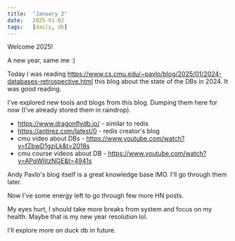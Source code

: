 ```yaml
---
title:  "January 2"
date:   2025-01-02
tags:   [daily, db]
---
```


Welcome 2025!

A new year, same me :)

Today I was reading https://www.cs.cmu.edu/~pavlo/blog/2025/01/2024-databases-retrospective.html this blog about the state of the DBs in 2024. It was good reading.

I've explored new tools and blogs from this blog. Dumping them here for now (I've already stored them in raindrop).

* https://www.dragonflydb.io/ - similar to redis
* https://antirez.com/latest/0 - redis creator's blog
* cmu video about DBs - https://www.youtube.com/watch?v=fZbwD1gzjLk&t=2018s
* cmu course videos about DB - https://www.youtube.com/watch?v=APqWIjtzNGE&t=4941s

Andy Pavlo's blog itself is a great knowledge base IMO. I'll go through them later.

Now I've some energy left to go through few more HN posts.

My eyes hurt, I should take more breaks from system and focus on my health. Maybe that is my new year resolution lol.

I'll explore more on duck db in future.

